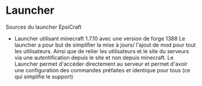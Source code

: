 # Launcher
Sources du launcher EpsiCraft

* Launcher utilisant minecraft 1.7.10 avec une version de forge 1388
Le launcher a pour but de simplifier la mise à jours/ l'ajout de mod pour tout les utilisateurs.
Ainsi que de relier les utilisateurs et le site du serveurs via une autentification depuis le site et non depuis minecraft.
Le Launcher permet d'accéder directement au serveur et permet d'avoir une configuration des commandes préfaites et identique pour tous (ce qui simplifie le support)